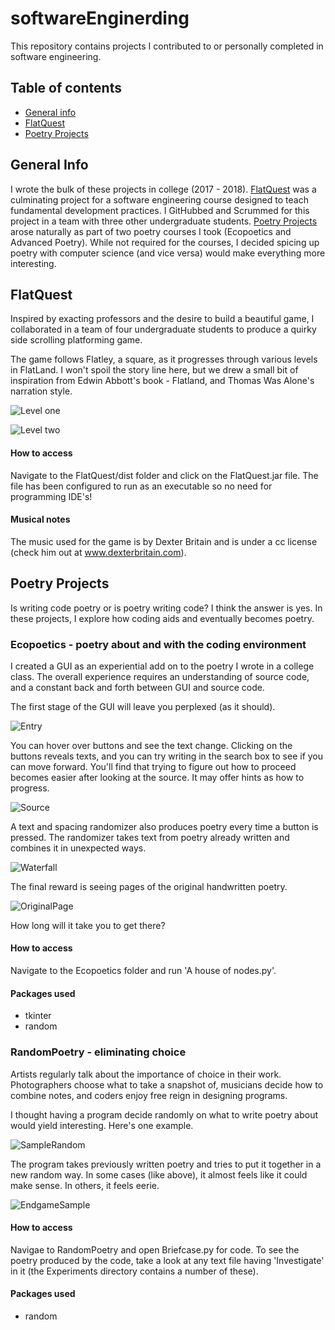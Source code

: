 # softwareEnginerding

This repository contains projects I contributed to or personally completed in software engineering.

## Table of contents
* [General info](#general-info)
* [FlatQuest](#FlatQuest)
* [Poetry Projects](#PoetryProjects)

## General Info

I wrote the bulk of these projects in college (2017 - 2018). [FlatQuest](#FlatQuest)
was a culminating project for a software engineering course designed
to teach fundamental development practices. I GitHubbed and Scrummed for this project in a team with three other undergraduate
students. [Poetry Projects](#Poetry-projects) arose naturally as part of two poetry courses
I took (Ecopoetics and Advanced Poetry). While not required for the courses, I decided
spicing up poetry with computer science (and vice versa) would make everything more interesting.

## FlatQuest

Inspired by exacting professors and the desire to build a beautiful game, I collaborated in a
team of four undergraduate students to produce a quirky side scrolling platforming game.

The game follows Flatley, a square, as it progresses through various levels in FlatLand.
I won't spoil the story line here, but we drew a small bit of inspiration from Edwin Abbott's
book - Flatland, and Thomas Was Alone's narration style.

![Level one](Images/LevelOne.png)

![Level two](Images/LevelTwo.png)

#### How to access

Navigate to the FlatQuest/dist folder and click on the FlatQuest.jar file. The file has been configured to run
as an executable so no need for programming IDE's!

#### Musical notes

The music used for the game is by Dexter Britain and is under a cc license (check him out at www.dexterbritain.com).

## Poetry Projects

Is writing code poetry or is poetry writing code? I think the answer is yes. In these projects, I explore how coding aids and eventually becomes poetry.

### Ecopoetics - poetry about and with the coding environment

I created a GUI as an experiential add on to the poetry I wrote in a college class.
The overall experience requires an understanding of source code, and a constant back and forth between GUI and source code.

The first stage of the GUI will leave you perplexed (as it should).

![Entry](Images/EntryPoetry.png)

You can hover over buttons and see the text change. Clicking on the buttons reveals texts, and you can
try writing in the search box to see if you can move forward. You'll find that trying to figure out how to
proceed becomes easier after looking at the source. It may offer hints as how to progress.

![Source](Images/Source.png)

A text and spacing randomizer also produces poetry every time a button is pressed.
The randomizer takes text from poetry already written and combines it in unexpected ways.

![Waterfall](Images/WaterfallText.png)

The final reward is seeing pages of the original handwritten poetry.

![OriginalPage](Images/OriginalPage.png)

How long will it take you to get there?

#### How to access

Navigate to the Ecopoetics folder and run 'A house of nodes.py'.

#### Packages used

* tkinter
* random

### RandomPoetry - eliminating choice

Artists regularly talk about the importance of choice in their work. Photographers choose what
to take a snapshot of, musicians decide how to combine notes, and coders enjoy free reign in
designing programs.

I thought having a program decide randomly on what to write poetry about would yield interesting.
Here's one example.

![SampleRandom](Images/SampleRandom.png)

The program takes previously written poetry and tries to put it together in a new
random way. In some cases (like above), it almost feels like it could make sense.
In others, it feels eerie.

![EndgameSample](Images/EndgameSample.png)

#### How to access

Navigae to RandomPoetry and open Briefcase.py for code. To see the poetry produced
by the code, take a look at any text file having 'Investigate' in it (the Experiments
directory contains a number of these).

#### Packages used

* random



